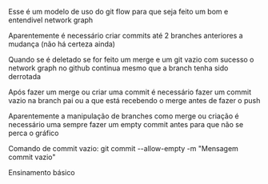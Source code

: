 Esse é um modelo de uso do git flow para que seja feito um bom e entendivel network graph 

Aparentemente é necessário criar commits até 2 branches anteriores a mudança (não há certeza ainda)

Quando se é deletado se for feito um merge e um git vazio com sucesso o network graph no github continua mesmo que a branch tenha sido derrotada

Após fazer um merge ou criar uma commit é necessário fazer um commit vazio na branch pai ou a que está recebendo o merge antes de fazer o push

Aparentemente a manipulação de branches como merge ou criação é necessário uma sempre fazer um empty commit antes para que não se perca o gráfico 

Comando de commit vazio:
git commit --allow-empty -m "Mensagem commit vazio"

Ensinamento básico